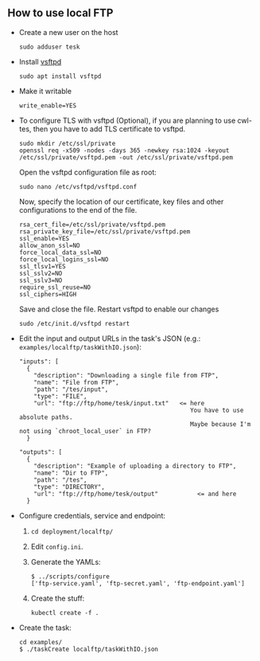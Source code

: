 How to use local FTP
--------------------

* Create a new user on the host

  ```
  sudo adduser tesk
  ```

* Install [vsftpd](https://help.ubuntu.com/lts/serverguide/ftp-server.html.en)

  ```
  sudo apt install vsftpd
  ```

* Make it writable

  ```
  write_enable=YES
  ```

* To configure TLS with vsftpd (Optional),
  if you are planning to use cwl-tes, then you have to add TLS certificate to vsftpd.
  ```
  sudo mkdir /etc/ssl/private
  openssl req -x509 -nodes -days 365 -newkey rsa:1024 -keyout /etc/ssl/private/vsftpd.pem -out /etc/ssl/private/vsftpd.pem
  ```
  Open the vsftpd configuration file as root:
  ```
  sudo nano /etc/vsftpd/vsftpd.conf
  ```
  Now, specify the location of our certificate, key files and other configurations to the end of the file.
  ```
  rsa_cert_file=/etc/ssl/private/vsftpd.pem
  rsa_private_key_file=/etc/ssl/private/vsftpd.pem
  ssl_enable=YES
  allow_anon_ssl=NO
  force_local_data_ssl=NO
  force_local_logins_ssl=NO
  ssl_tlsv1=YES
  ssl_sslv2=NO
  ssl_sslv3=NO
  require_ssl_reuse=NO
  ssl_ciphers=HIGH
  ```
  Save and close the file.
   Restart vsftpd to enable our changes
   ```
   sudo /etc/init.d/vsftpd restart
   ```


* Edit the input and output URLs in the task's JSON (e.g.: `examples/localftp/taskWithIO.json`):

  ```
  "inputs": [
    {
      "description": "Downloading a single file from FTP",
      "name": "File from FTP",
      "path": "/tes/input",
      "type": "FILE",
      "url": "ftp://ftp/home/tesk/input.txt"   <= here
                                                  You have to use absolute paths.
                                                  Maybe because I'm not using `chroot_local_user` in FTP?
    }

  "outputs": [
    {
      "description": "Example of uploading a directory to FTP",
      "name": "Dir to FTP",
      "path": "/tes",
      "type": "DIRECTORY",
      "url": "ftp://ftp/home/tesk/output"			<= and here
    }
  ```

* Configure credentials, service and endpoint:

    1. `cd deployment/localftp/`

    2. Edit `config.ini`.

    3. Generate the YAMLs:

        ```
        $ ../scripts/configure
        ['ftp-service.yaml', 'ftp-secret.yaml', 'ftp-endpoint.yaml']
        ```

    4. Create the stuff:

       ```
       kubectl create -f .
       ```

* Create the task:

  ```
  cd examples/
  $ ./taskCreate localftp/taskWithIO.json
  ```
